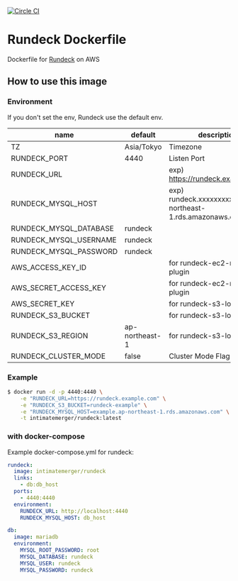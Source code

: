 [![Circle CI](https://circleci.com/gh/IntimateMerger/dockerfile-rundeck/tree/master.svg?style=svg)](https://circleci.com/gh/IntimateMerger/dockerfile-rundeck/tree/master)

# Rundeck Dockerfile
Dockerfile for [Rundeck](http://rundeck.org/) on AWS

## How to use this image

### Environment

If you don't set the env, Rundeck use the default env.

| name | default | description |
| --- | --- | --- |
| TZ | Asia/Tokyo | Timezone |
| RUNDECK_PORT | 4440 | Listen Port |
| RUNDECK_URL |  | exp) https://rundeck.example.com |
| RUNDECK_MYSQL_HOST |  | exp) rundeck.xxxxxxxxxxxxx.ap-northeast-1.rds.amazonaws.com |
| RUNDECK_MYSQL_DATABASE | rundeck |  |
| RUNDECK_MYSQL_USERNAME | rundeck |  |
| RUNDECK_MYSQL_PASSWORD | rundeck |  |
| AWS_ACCESS_KEY_ID |  | for rundeck-ec2-nodes-plugin |
| AWS_SECRET_ACCESS_KEY |  | for rundeck-ec2-nodes-plugin |
| AWS_SECRET_KEY |  | for rundeck-s3-log-plugin |
| RUNDECK_S3_BUCKET |  | for rundeck-s3-log-plugin |
| RUNDECK_S3_REGION | ap-northeast-1 | for rundeck-s3-log-plugin |
| RUNDECK_CLUSTER_MODE | false | Cluster Mode Flag |

### Example

```bash
$ docker run -d -p 4440:4440 \
    -e "RUNDECK_URL=https://rundeck.example.com" \
    -e "RUNDECK_S3_BUCKET=rundeck-example" \
    -e "RUNDECK_MYSQL_HOST=example.ap-northeast-1.rds.amazonaws.com" \
    -t intimatemerger/rundeck:latest
```

### with docker-compose

Example docker-compose.yml for rundeck:

```yml
rundeck:
  image: intimatemerger/rundeck
  links:
    - db:db_host
  ports:
    - 4440:4440
  environment:
    RUNDECK_URL: http://localhost:4440
    RUNDECK_MYSQL_HOST: db_host

db:
  image: mariadb
  environment:
    MYSQL_ROOT_PASSWORD: root
    MYSQL_DATABASE: rundeck
    MYSQL_USER: rundeck
    MYSQL_PASSWORD: rundeck
```
